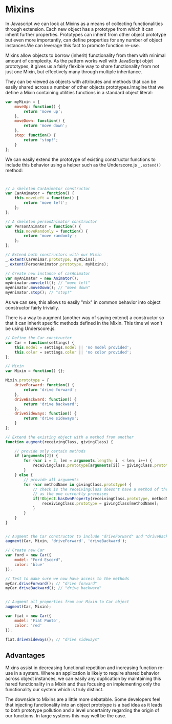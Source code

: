 # Mixins

In Javascript we can look at Mixins as a means of collecting functionalities through extension. Each new object has a prototype from which it can inherit further properties. Prototypes can inherit from other object prototype but even more importantly, can define properties for any number of object instances.We can leverage this fact to promote function re-use.

Mixins allow objects to borrow (inherit) functionality from them with minimal amount of complexity. As the pattern works well with JavaScript objet prototypes, it gives us a fairly flexible way to share functionality from not just one Mixin, but effectively many through multiple inheritance.

They can be viewed as objects with attributes and methods that can be easily shared across a number of other objects prototypes.Imagine that we define a Mixin containing utilities functions in a standard object literal:

```js
var myMixin = {
    moveUp: function() {
        return 'move up';
    },
    moveDown: function() {
        return 'move down';
    },
    stop: function() {
        return 'stop!';
    }
};
```

We can easily extend the prototype of existing constructor functions to include this behavior using a helper such as the Underscore.js `_.extend()` method:

```js


// a skeleton CarAnimator constructor
var CarAnimator = function() {
    this.moveLeft = function() {
        return 'move left';
    };
};

// A skeleton personAnimator constructor
var PersonAnimator = function() {
    this.moveRandomly = function() {
        return 'move randomly';
    };
};

// Extend both constructors with our Mixin
_.extent(CarAnimar.prototype, myMixins);
_.extent(PersonAnimator.prototype, myMixins);

// Create new instance of carAnimator
var myAnimator = new Animator();
myAnimator.moveLeft(); // "move left"
myAnimator.moveDown(); // "move down"
myAnimator.stop(); // "stop!"

```

As we can see, this allows to easily "mix" in common behavior into object constructor fairly trivially.

There is a way to augment (another way of saying extend) a constructor so that it can inherit specific methods defined in the Mixin. This time wi won't be using Underscore.js.

```js
// Define the Car constructor
var Car = function(settings) {
    this.model = settings.model || 'no model provided';
    this.color = settings.color || 'no color provided';
};

// Mixin
var Mixin = function() {};

Mixin.prototype = {
    driveForward: function() {
        return 'drive forward';
    },
    driveBackward: function() {
        return 'drive backward';
    },
    driveSideways: function() {
        return 'drive sideways';
    }
};

// Extend the existing object with a method from another
function augment(receivingClass, givingClass) {

    // provide only certain methods
    if (arguments[2]) {
        for (var i = 2, len = arguments.length; i  < len; i++) {
            receivingClass.prototype[arguments[i]] = givingClass.prototype[arguments[i]];
        }
    } else {
        // provide all arguments
        for (var methodName in givingClass.prototype) {
            // check is the receivingClass doesn't have a method of the same name
            // as the one currently processes
            if(!Object.hasOwnProperty(receivingClass.prototype, methodName)) {
                receivingClass.prototype = givingClass[methodName];
            }
        }    
    }
}


// Augment the Car constructor to include "driveForward" and "driveBackward"
augment(Car, Mixin, 'driveForward', 'driveBackward');

// Create new Car
var ford = new Car({
    model: "Ford Escord",
    color: 'blue'
});

// Test to make sure we now have access to the methods
myCar.driveForward(); // "drive forward"
myCar.driveBackward(); // "drive backward"


// Augment all properties from our Mixin to Car object
augment(Car, Mixin);

var fiat = new Car({
    model: 'Fiat Punto',
    color: 'red'
});

fiat.driveSideways(); // "drive sideways"

```

## Advantages

Mixins assist in decreasing functional repetition and increasing function re-use in a system. Where an application is likely to require shared behavior across object instances, we can easily any duplication by maintaining this hared functionality in a Mixin and thus focusing on implementing only the functionality our system which is truly distinct.

The downside to Mixins are a little more debatable. Some developers feel that injecting functionality into an object prototype is a bad idea as it leads to both prototype pollution and a level uncertainty regarding the origin of our functions. In large systems this may well be the case.
